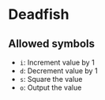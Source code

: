 # Deadfish

## Allowed symbols

- `i`: Increment value by 1
- `d`: Decrement value by 1
- `s`: Square the value
- `o`: Output the value
